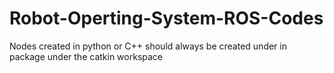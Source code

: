 # Robot-Operting-System-ROS-Codes
Nodes created in python or C++ should always be created under in package under the catkin workspace
